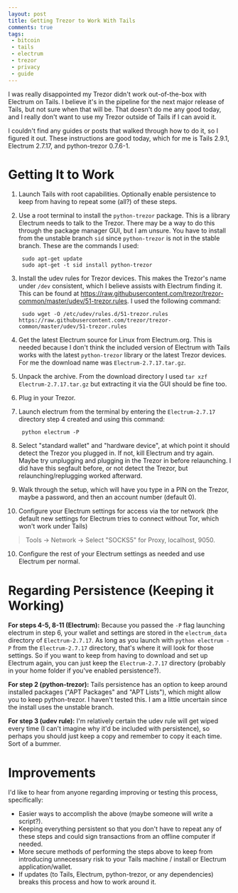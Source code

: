 ```yaml
---
layout: post
title: Getting Trezor to Work With Tails
comments: true
tags:
 - bitcoin
 - tails
 - electrum
 - trezor
 - privacy
 - guide
---
```


I was really disappointed my Trezor didn't work out-of-the-box with Electrum on Tails. I believe it's in the pipeline for the next major release of Tails, but not sure when that will be. That doesn't do me any good today, and I really don't want to use my Trezor outside of Tails if I can avoid it.

I couldn't find any guides or posts that walked through how to do it, so I figured it out. These instructions are good today, which for me is Tails 2.9.1, Electrum 2.7.17, and python-trezor 0.7.6-1.

# Getting It to Work
1. Launch Tails with root capabilities. Optionally enable persistence to keep from having to repeat some (all?) of these steps.
2. Use a root terminal to install the `python-trezor` package. This is a library Electrum needs to talk to the Trezor. There may be a way to do this through the package manager GUI, but I am unsure. You have to install from the unstable branch `sid` since `python-trezor` is not in the stable branch. These are the commands I used:

        sudo apt-get update
        sudo apt-get -t sid install python-trezor

3. Install the udev rules for Trezor devices. This makes the Trezor's name under `/dev` consistent, which I believe assists with Electrum finding it. This can be found at https://raw.githubusercontent.com/trezor/trezor-common/master/udev/51-trezor.rules. I used the following command:
    
        sudo wget -O /etc/udev/rules.d/51-trezor.rules https://raw.githubusercontent.com/trezor/trezor-common/master/udev/51-trezor.rules

3. Get the latest Electrum source for Linux from Electrum.org. This is needed because I don't think the included version of Electrum with Tails works with the latest `python-trezor` library or the latest Trezor devices. For me the download name was `Electrum-2.7.17.tar.gz`.
4. Unpack the archive. From the download directory I used `tar xzf Electrum-2.7.17.tar.gz` but extracting it via the GUI should be fine too.
5. Plug in your Trezor.
6. Launch electrum from the terminal by entering the `Electrum-2.7.17` directory step 4 created and using this command:

        python electrum -P

7. Select "standard wallet" and "hardware device", at which point it should detect the Trezor you plugged in. If not, kill Electrum and try again. Maybe try unplugging and plugging in the Trezor in before relaunching. I did have this segfault before, or not detect the Trezor, but relaunching/replugging worked afterward.
8. Walk through the setup, which will have you type in a PIN on the Trezor, maybe a password, and then an account number (default 0).
9. Configure your Electrum settings for access via the tor network (the default new settings for Electrum tries to connect without Tor, which won't work under Tails)

  > Tools -> Network -> Select "SOCKS5" for Proxy, localhost, 9050.

10. Configure the rest of your Electrum settings as needed and use Electrum per normal.

# Regarding Persistence (Keeping it Working)
**For steps 4-5, 8-11 (Electrum):** Because you passed the `-P` flag launching electrum in step 6, your wallet and settings are stored in the `electrum_data` directory of `Electrum-2.7.17`. As long as you launch with `python electrum -P` from the `Electrum-2.7.17` directory, that's where it will look for those settings. So if you want to keep from having to download and set up Electrum again, you can just keep the `Electrum-2.7.17` directory (probably in your home folder if you've enabled persistence?).

**For step 2 (python-trezor):** Tails persistence has an option to keep around installed packages ("APT Packages" and "APT Lists"), which might allow you to keep python-trezor. I haven't tested this. I am a little uncertain since the install uses the unstable branch.

**For step 3 (udev rule):** I'm relatively certain the udev rule will get wiped every time (I can't imagine why it'd be included with persistence), so perhaps you should just keep a copy and remember to copy it each time. Sort of a bummer.

# Improvements
I'd like to hear from anyone regarding improving or testing this process, specifically:

 - Easier ways to accomplish the above (maybe someone will write a script?).
 - Keeping everything persistent so that you don't have to repeat any of these steps and could sign transactions from an offline computer if needed.
 - More secure methods of performing the steps above to keep from introducing unnecessary risk to your Tails machine / install or Electrum application/wallet.
 - If updates (to Tails, Electrum, python-trezor, or any dependencies) breaks this process and how to work around it.
